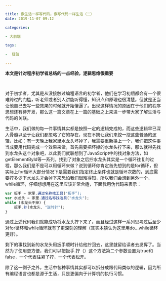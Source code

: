 ```yaml
---

title: 像生活一样写代码，像写代码一样生活（二）
date: 2019-11-07 09:12

categories:

- 大前端

tags:

-  经验

---
```


**本文是针对程序初学者总结的一点经验，逻辑思维很重要**

<br>

对于初学者，尤其是从没接触过编程语言的初学者，他们在学习初期都会有一个很难跨过的门槛，听老师或者别人讲能听得懂，知识点和原理也很清楚，但就是正当让他自己去写一些效果的时候就开始懵逼了。出现这样情况的原因在于他们的程序思想还有待开发，那么这一篇文章在上一篇的基础之上来进一步带大家了解生活与代码的关联。

生活中，我们做的每一件事情其实都是按照一定的逻辑完成的，而这些逻辑早已深入骨髓以至于让我们都忽略了它的存在，现在不妨让我们来挖一挖这些普通的逻辑，比如：有一天晚上我家里水龙头坏掉了，我需要重新换上一个，我们把这件事当成要用代码完成一个效果来做，首先需要把坏掉的水龙头拧下来，那么就得先找到水龙头这个对象吧，以此我们就联想到了JavaScript中的找对象方法，如getElementById等一系列。找到了对象之后拧水龙头其实是一个循环往复的过程，那么我们是不是可以用循环来做？说到循环你肯定首先想到的是for循环，但实际上for循环大部分情况下是需要我们指定终止条件也就是循环次数的，到底需要拧多少下水龙头才会掉下来恐怕我们很难得知，所以我们会想到另外一个，while循环，仔细想想用在这里应该非常合适，下面我用伪代码来表示： 

```javascript
var 扳手 = 家里.通过名称找工具("扳手”);
var 水龙头 = 家里.通过名称找洁具("水龙头");
while (水龙头不掉) {
    扳手.拧(水龙头, "逆时针");
}
```

通过上述代码我们就能成功将水龙头拧下来了，而且经过这样一系列思考过后至少对for循环和while循环就有了更深刻的理解（其实本猿认为这里用do...while循环更好）。

剩下的事找到新的水龙头用扳手顺时针给他拧回去，这里就留给读者去发挥了。当然为了使用更方便，我们可以把扳手.拧（）这个方法第二个参数设置为true和false，一个代表往紧了拧，一个代表松开。

除了这一例子之外，生活中各种事情其实都可以拆分成跟代码类似的逻辑，因为所有编程语言也都是源于生活，只是更偏向于计算机的执行习惯。